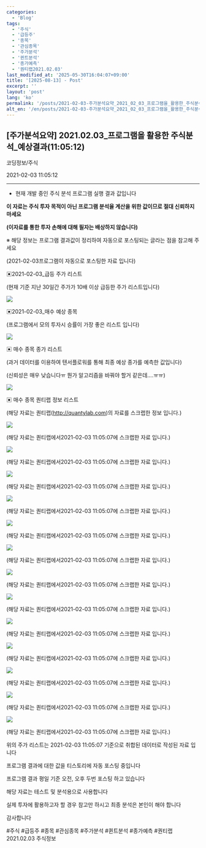 ```yaml
---
categories:
  - 'Blog'
tags:
  - '주식'
  - '급등주'
  - '종목'
  - '관심종목'
  - '주가분석'
  - '퀸트분석'
  - '종가예측'
  - '퀀티랩2021.02.03'
last_modified_at: '2025-05-30T16:04:07+09:00'
title: '[2025-08-13] - Post'
excerpt: ''
layout: 'post'
lang: 'ko'
permalink: '/posts/2021-02-03-주가분석요약_2021_02_03_프로그램을_활용한_주식분석_예상결과_11_05_12/'
alt_en: '/en/posts/2021-02-03-주가분석요약_2021_02_03_프로그램을_활용한_주식분석_예상결과_11_05_12/'
---
```


## [주가분석요약] 2021.02.03_프로그램을 활용한 주식분석_예상결과(11:05:12)

코딩정보/주식

2021-02-03 11:05:12

* * *

* 현재 개발 중인 주식 분석 프로그램 실행 결과 값입니다

**이 자료는 주식 투자 목적이 아닌 프로그램 분석율 계산을 위한 값이므로 절대 신뢰하지 마세요**

**(이자료를 통한 투자 손해에 대해 필자는 배상하지 않습니다)**

※ 해당 정보는 프로그램 결과값이 정리하여 자동으로 포스팅되는 글라는 점을 참고해 주세요

(2021-02-03프로그램이 자동으로 포스팅한 자료 입니다)

▣2021-02-03_급등 주가 리스트

(현재 기준 지난 30일간 주가가 10배 이상 급등한 주가 리스트입니다)

![](/assets/images/주가분석요약_2021_02_03_프로그램을_활용한_주식분석_예상결과_11_05_12/skyloket_list.png)

▣2021-02-03_매수 예상 종목

(프로그램에서 모의 투자시 승률이 가장 좋은 리스트 입니다)

![](/assets/images/주가분석요약_2021_02_03_프로그램을_활용한_주식분석_예상결과_11_05_12/buy_list.png)

▣ 매수 종목 종가 리스트

(과거 데이터를 이용하여 텐서플로워를 통해 최종 예상 종가를 예측한 값입니다)

(신뢰성은 매우 낮습니다ㅠ 뭔가 알고리즘을 바꿔야 할거 같은데....ㅠㅠ)

![](/assets/images/주가분석요약_2021_02_03_프로그램을_활용한_주식분석_예상결과_11_05_12/stockclose_list.png)

▣ 매수 종목 퀀티랩 정보 리스트

(해당 자료는 퀀티랩(http://quantylab.com)의 자료를 스크랩한 정보 입니다.)

![](/assets/images/주가분석요약_2021_02_03_프로그램을_활용한_주식분석_예상결과_11_05_12/120110.png)

(해당 자료는 퀀티랩에서2021-02-03 11:05:07에 스크랩한 자료 입니다.)

![](/assets/images/주가분석요약_2021_02_03_프로그램을_활용한_주식분석_예상결과_11_05_12/003310.png)

(해당 자료는 퀀티랩에서2021-02-03 11:05:07에 스크랩한 자료 입니다.)

![](/assets/images/주가분석요약_2021_02_03_프로그램을_활용한_주식분석_예상결과_11_05_12/900110.png)

(해당 자료는 퀀티랩에서2021-02-03 11:05:07에 스크랩한 자료 입니다.)

![](/assets/images/주가분석요약_2021_02_03_프로그램을_활용한_주식분석_예상결과_11_05_12/264850.png)

(해당 자료는 퀀티랩에서2021-02-03 11:05:07에 스크랩한 자료 입니다.)

![](/assets/images/주가분석요약_2021_02_03_프로그램을_활용한_주식분석_예상결과_11_05_12/131100.png)

(해당 자료는 퀀티랩에서2021-02-03 11:05:07에 스크랩한 자료 입니다.)

![](/assets/images/주가분석요약_2021_02_03_프로그램을_활용한_주식분석_예상결과_11_05_12/017000.png)

(해당 자료는 퀀티랩에서2021-02-03 11:05:07에 스크랩한 자료 입니다.)

![](/assets/images/주가분석요약_2021_02_03_프로그램을_활용한_주식분석_예상결과_11_05_12/053280.png)

(해당 자료는 퀀티랩에서2021-02-03 11:05:07에 스크랩한 자료 입니다.)

![](/assets/images/주가분석요약_2021_02_03_프로그램을_활용한_주식분석_예상결과_11_05_12/018620.png)

(해당 자료는 퀀티랩에서2021-02-03 11:05:07에 스크랩한 자료 입니다.)

![](/assets/images/주가분석요약_2021_02_03_프로그램을_활용한_주식분석_예상결과_11_05_12/069640.png)

(해당 자료는 퀀티랩에서2021-02-03 11:05:07에 스크랩한 자료 입니다.)

![](/assets/images/주가분석요약_2021_02_03_프로그램을_활용한_주식분석_예상결과_11_05_12/066620.png)

(해당 자료는 퀀티랩에서2021-02-03 11:05:07에 스크랩한 자료 입니다.)

![](/assets/images/주가분석요약_2021_02_03_프로그램을_활용한_주식분석_예상결과_11_05_12/104480.png)

(해당 자료는 퀀티랩에서2021-02-03 11:05:07에 스크랩한 자료 입니다.)

![](/assets/images/주가분석요약_2021_02_03_프로그램을_활용한_주식분석_예상결과_11_05_12/161000.png)

(해당 자료는 퀀티랩에서2021-02-03 11:05:07에 스크랩한 자료 입니다.)

![](/assets/images/주가분석요약_2021_02_03_프로그램을_활용한_주식분석_예상결과_11_05_12/083550.png)

(해당 자료는 퀀티랩에서2021-02-03 11:05:07에 스크랩한 자료 입니다.)

위의 주가 리스트는 2021-02-03 11:05:07 기준으로 취합된 데이터로 작성된 자료 입니다

프로그램 결과에 대한 값을 티스토리에 자동 포스팅 중입니다

프로그램 결과 평일 기준 오전, 오후 두번 포스팅 하고 있습니다

해당 자료는 테스트 및 분석용으로 사용합니다

실제 투자에 활용하고자 할 경우 참고만 하시고 최종 분석은 본인이 해야 합니다

감사합니다

  

#주식 #급등주 #종목 #관심종목 #주가분석 #퀸트분석 #종가예측 #퀀티랩2021.02.03 주식정보

